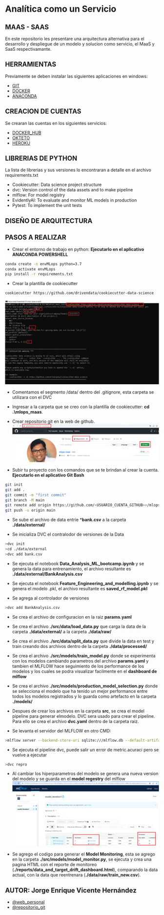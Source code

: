 # Analítica como un Servicio
## MAAS - SAAS

En este repositorio les presentare una arquitectura alternativa para el desarrollo y despliegue de un modelo y solucion como servicio, el MaaS y SaaS respectivamante.

## HERRAMIENTAS

Previamente se deben instalar las siguientes aplicaciones en windows:
- [GIT](https://git-scm.com/download/windows)
- [DOCKER](https://docs.docker.com/desktop/windows/install/)
- [ANACONDA](https://www.anaconda.com/products/individual)

## CREACION DE CUENTAS

Se crearan las cuentas en los siguientes servicios:
- [DOCKER_HUB](https://hub.docker.com/)
- [OKTETO](https://www.okteto.com/)
- [HEROKU](https://dashboard.heroku.com/login)

## LIBRERIAS DE PYTHON

La lista de librerias y sus versiones lo encontraran a detalle en el archivo requirements.txt
- Cookiecutter:  Data science project structure
- dvc: Version control of the data assets and to make pipeline
- mlflow: For model registry
- EvidentlyAI: To evaluate and monitor ML models in production
- Pytest: To implement the unit tests

## DISEÑO DE ARQUITECTURA

## PASOS A REALIZAR
- Crear el entorno de trabajo en python: **Ejecutarlo en el aplicativo ANACONDA POWERSHELL**
```bash
conda create -n envMLops python=3.7
conda activate envMLops
pip install -r requirements.txt
```

- Crear la plantilla de cookiecutter
```bash
cookiecutter https://github.com/drivendata/cookiecutter-data-science
```
![cookiecutter_config](/img_readme/cookiecutter.png?raw=true "Linea de Comandos")

- Comentamos el segmento /data/ dentro del .gitignore, esta carpeta se utilizara con el DVC

- Ingresar a la carpeta que se creo con la plantilla de cookiecutter:  **cd .\mlops_maas**.

- Crear repositorio git en la web de github.
![repositorio_git](/img_readme/repositoriogit.png?raw=true "repositorio git")

- Subir tu proyecto con los comandos que se te brindan al crear la cuenta. **Ejecutarlo en el aplicativo Git Bash**
```bash
git init
git add .
git commit -m "first commit"
git branch -M main
git remote add origin https://github.com/<USUARIO_CUENTA_GITHUB>>/mlops_maas.git
git push -u origin main
```

- Se sube el archivo de data entrie ***bank.csv** a la carpeta **./data/external/**

- Se inicializa DVC el contralodor de versiones de la Data
```bash
>dvc init
>cd ./data/external
>dvc add bank.csv
```

- Se ejecuta el notebook **Data_Analysis_ML_bootcamp.ipynb** y se genera la data para entrenamiento, el archivo resultante es **./data/external/BankAnalysis.csv**

- Se ejecuta el notebook **Feature_Engineering_and_modelling.ipynb** y se genera el modelo .pkl, el archivo resultante es **saved_rf_model.pkl**


- Se agrega al controlador de versiones
```bash
>dvc add BankAnalysis.csv
```

- Se crea el archivo de configuracion en la raiz **params.yaml**

- Se crea el archivo **./src/data/load_data.py** que carga la data de la carpeta **./data/external/** a la carpeta **./data/raw/**

- Se crea el archivo **./src/data/split_data.py** que divide la data en test y train creando dos archivos dentro de la carpeta **./data/processed/**

- Se crea el archivo **./src/models/train_model.py** donde se experimenta con los modelos cambiando parametros del archivo **params.yaml** y tambien el MLFLOW hace seguimiento de los performance de los modelos y los cuales se podra visualizar facilmente en el **dashboard de mlflow**

- Se crea el archivo **./src/models/production_model_selection.py** donde se selecciona el modelo que ha tenido un mejor performance entre todos los modelos registrados y lo guarda como artefacto en la carpeta **./models/** 

- Despues de crear los archivos en la carpeta **src**, se crea el model pipeline para generar elmodelo. DVC  sera usado para crear el pipeline. Para ello se crea el archivo **dvc.yaml** dentro de la carpeta raiz.

- Se levanta el servidor del MLFLOW en otro CMD:
```bash
>mlflow server --backend-store-uri sqlite:///mlflow.db --default-artifact-root ./artifacts --host 127.0.0.1 -p 5000
```

- Se ejecuta el pipeline dvc, puede salir un error de metric.acuraci pero se vuelve a ejecutar
```bash
>dvc repro
```

- Al cambiar los hiperparametros del modelo se genera una nueva version del modelo y se guarda en el **model regestry** del mlflow
![model_regestry_mlflow](/img_readme/model_regestry_mlflow.png?raw=true "model regestry mlflow")

- Se agrego el codigo para generar el **Model Monitoring**, esta se agrego en la carpeta **./src/models/model_monitor.py**, se ejecuta y crea una pagina HTML con el reporte de monitoreo (**./reports/data_and_target_drift_dashboard.html**), comparando la data actual, con la data que reentrenara (**./data/raw/train_new.csv**).

## AUTOR: Jorge Enrique Vicente Hernández

- [@web_personal](http://joenvihe.herokuapp.com/)
- [@repositorio_git](https://github.com/joenvihe)